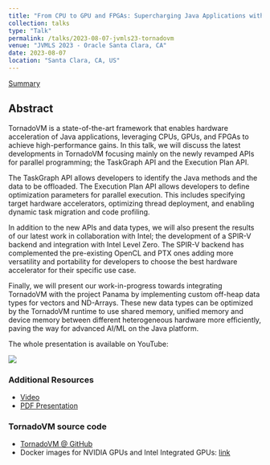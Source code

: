 ```yaml
---
title: "From CPU to GPU and FPGAs: Supercharging Java Applications with TornadoVM"
collection: talks
type: "Talk"
permalink: /talks/2023-08-07-jvmls23-tornadovm
venue: "JVMLS 2023 - Oracle Santa Clara, CA"
date: 2023-08-07
location: "Santa Clara, CA, US"
---
```


[Summary](https://jjfumero.github.io/talks/2023-08-07-jvmls23-tornadovm)


## Abstract

TornadoVM is a state-of-the-art framework that enables hardware acceleration of Java applications, leveraging CPUs, GPUs, and FPGAs to achieve high-performance gains. In this talk, we will discuss the latest developments in TornadoVM focusing mainly on the newly revamped APIs for parallel programming; the TaskGraph API and the Execution Plan API. 

The TaskGraph API allows developers to identify the Java methods and the data to be offloaded. The Execution Plan API allows developers to define optimization parameters for parallel execution. This includes specifying target hardware accelerators, optimizing thread deployment, and enabling dynamic task migration and code profiling. 


In addition to the new APIs and data types, we will also present the results of our latest work in collaboration with Intel; the development of a SPIR-V backend and integration with Intel Level Zero. The SPIR-V backend has complemented the pre-existing OpenCL and PTX ones adding more versatility and portability for developers to choose the best hardware accelerator for their specific use case. 

Finally, we will present our work-in-progress towards integrating TornadoVM with the project Panama by implementing custom off-heap data types for vectors and ND-Arrays. These new data types can be optimized by the TornadoVM runtime to use shared memory, unified memory and device memory between different heterogeneous hardware more efficiently, paving the way for advanced AI/ML on the Java platform.


The whole presentation is available on YouTube:

[![](https://markdown-videos-api.jorgenkh.no/youtube/VTzGlnv6nuA)](https://youtu.be/VTzGlnv6nuA)


### Additional Resources

* [Video](https://www.youtube.com/watch?v=VTzGlnv6nuA)
* [PDF Presentation](https://github.com/jjfumero/jjfumero.github.io/blob/master/files/presentations/TornadoVM-JVMLS23v2-clean.pdf)


### TornadoVM source code

* [TornadoVM @ GitHub](https://github.com/beehive-lab/TornadoVM)
* Docker images for NVIDIA GPUs and Intel Integrated GPUs: [link](https://github.com/beehive-lab/docker-tornado)
